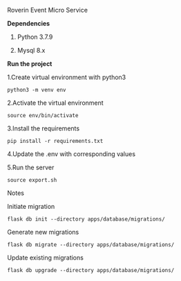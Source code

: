 Roverin Event Micro Service

**Dependencies**

1. Python 3.7.9

2. Mysql 8.x

**Run the project**

 1.Create virtual environment with python3
 
   ```
   python3 -m venv env
   ```

 2.Activate the virtual environment
 
  ```
  source env/bin/activate
  ```
 
 3.Install the requirements
 
  ```
  pip install -r requirements.txt
  ```
 
 4.Update the .env with corresponding values
 
 5.Run the server
  ```
  source export.sh
  ```
  
  
Notes


Initiate migration
```
flask db init --directory apps/database/migrations/
```

Generate new migrations
```
flask db migrate --directory apps/database/migrations/
```

Update existing migrations
```
flask db upgrade --directory apps/database/migrations/ 
```